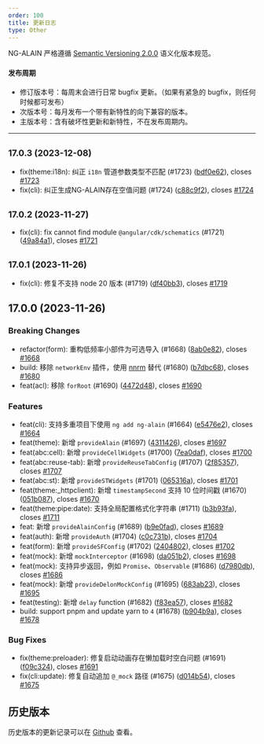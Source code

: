 ```yaml
---
order: 100
title: 更新日志
type: Other
---
```


NG-ALAIN 严格遵循 [Semantic Versioning 2.0.0](http://semver.org/lang/zh-CN/) 语义化版本规范。

#### 发布周期

* 修订版本号：每周末会进行日常 bugfix 更新。（如果有紧急的 bugfix，则任何时候都可发布）
* 次版本号：每月发布一个带有新特性的向下兼容的版本。
* 主版本号：含有破坏性更新和新特性，不在发布周期内。

---

## <small>17.0.3 (2023-12-08)</small>

* fix(theme:i18n): 纠正 `i18n` 管道参数类型不匹配 (#1723) ([bdf0e62](https://github.com/ng-alain/delon/commit/bdf0e62)), closes [#1723](https://github.com/ng-alain/delon/issues/1723)
* fix(cli): 纠正生成NG-ALAIN存在空值问题 (#1724) ([c88c9f2](https://github.com/ng-alain/delon/commit/c88c9f2)), closes [#1724](https://github.com/ng-alain/delon/issues/1724)


## <small>17.0.2 (2023-11-27)</small>

* fix(cli): fix cannot find module `@angular/cdk/schematics` (#1721) ([49a84a1](https://github.com/ng-alain/delon/commit/49a84a1)), closes [#1721](https://github.com/ng-alain/delon/issues/1721)

## <small>17.0.1 (2023-11-26)</small>

* fix(cli): 修复不支持 node 20 版本 (#1719) ([df40bb3](https://github.com/ng-alain/delon/commit/df40bb3)), closes [#1719](https://github.com/ng-alain/delon/issues/1719)


## 17.0.0 (2023-11-26)

### Breaking Changes

* refactor(form): 重构低频率小部件为可选导入 (#1668) ([8ab0e82](https://github.com/ng-alain/delon/commit/8ab0e82)), closes [#1668](https://github.com/ng-alain/delon/issues/1668)
* build: 移除 `networkEnv` 插件，使用 [nnrm](https://github.com/YunYouJun/nnrm/blob/main/README.zh-CN.md) 替代 (#1680) ([b7dbc68](https://github.com/ng-alain/delon/commit/b7dbc68)), closes [#1680](https://github.com/ng-alain/delon/issues/1680)
* feat(acl): 移除 `forRoot` (#1690) ([4472d48](https://github.com/ng-alain/delon/commit/4472d48)), closes [#1690](https://github.com/ng-alain/delon/issues/1690)

### Features

* feat(cli): 支持多重项目下使用 `ng add ng-alain` (#1664) ([e5476e2](https://github.com/ng-alain/delon/commit/e5476e2)), closes [#1664](https://github.com/ng-alain/delon/issues/1664)
* feat(theme): 新增 `provideAlain` (#1697) ([4311426](https://github.com/ng-alain/delon/commit/4311426)), closes [#1697](https://github.com/ng-alain/delon/issues/1697)
* feat(abc:cell): 新增 `provideCellWidgets` (#1700) ([7ea0daf](https://github.com/ng-alain/delon/commit/7ea0daf)), closes [#1700](https://github.com/ng-alain/delon/issues/1700)
* feat(abc:reuse-tab): 新增 `provideReuseTabConfig` (#1707) ([2f85357](https://github.com/ng-alain/delon/commit/2f85357)), closes [#1707](https://github.com/ng-alain/delon/issues/1707)
* feat(abc:st): 新增 `provideSTWidgets` (#1701) ([065316a](https://github.com/ng-alain/delon/commit/065316a)), closes [#1701](https://github.com/ng-alain/delon/issues/1701)
* feat(theme:_httpclient): 新增 `timestampSecond` 支持 10 位时间戳 (#1670) ([051b087](https://github.com/ng-alain/delon/commit/051b087)), closes [#1670](https://github.com/ng-alain/delon/issues/1670)
* feat(theme:pipe:date): 支持全局配置格式化字符串 (#1711) ([b3b93fa](https://github.com/ng-alain/delon/commit/b3b93fa)), closes [#1711](https://github.com/ng-alain/delon/issues/1711)
* feat: 新增 `provideAlainConfig` (#1689) ([b9e0fad](https://github.com/ng-alain/delon/commit/b9e0fad)), closes [#1689](https://github.com/ng-alain/delon/issues/1689)
* feat(auth): 新增 `provideAuth` (#1704) ([c0c731b](https://github.com/ng-alain/delon/commit/c0c731b)), closes [#1704](https://github.com/ng-alain/delon/issues/1704)
* feat(form): 新增 `provideSFConfig` (#1702) ([2404802](https://github.com/ng-alain/delon/commit/2404802)), closes [#1702](https://github.com/ng-alain/delon/issues/1702)
* feat(mock): 新增 `mockInterceptor` (#1698) ([da051b2](https://github.com/ng-alain/delon/commit/da051b2)), closes [#1698](https://github.com/ng-alain/delon/issues/1698)
* feat(mock): 支持异步返回，例如 `Promise`、`Observable` (#1686) ([d7980db](https://github.com/ng-alain/delon/commit/d7980db)), closes [#1686](https://github.com/ng-alain/delon/issues/1686)
* feat(mock): 新增 `provideDelonMockConfig` (#1695) ([683ab23](https://github.com/ng-alain/delon/commit/683ab23)), closes [#1695](https://github.com/ng-alain/delon/issues/1695)
* feat(testing): 新增 `delay` function (#1682) ([f83ea57](https://github.com/ng-alain/delon/commit/f83ea57)), closes [#1682](https://github.com/ng-alain/delon/issues/1682)
* build: support pnpm and update yarn to `4` (#1678) ([b904b9a](https://github.com/ng-alain/delon/commit/b904b9a)), closes [#1678](https://github.com/ng-alain/delon/issues/1678)

### Bug Fixes

* fix(theme:preloader): 修复启动动画存在懒加载时空白问题 (#1691) ([f09c324](https://github.com/ng-alain/delon/commit/f09c324)), closes [#1691](https://github.com/ng-alain/delon/issues/1691)
* fix(cli:update): 修复自动追加 `@_mock` 路径 (#1675) ([d014b54](https://github.com/ng-alain/delon/commit/d014b54)), closes [#1675](https://github.com/ng-alain/delon/issues/1675)

## 历史版本

历史版本的更新记录可以在 [Github](https://github.com/ng-alain/ng-alain/releases) 查看。
